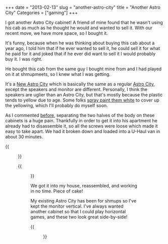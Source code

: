 +++
date = "2013-02-13"
slug = "another-astro-city"
title = "Another Astro City"
Categories = ["gaming"]
+++

I got another Astro City cabinet! A friend of mine found that he wasn't using his cab as much as he thought he would and wanted to sell it. With our recent move, we have more space, so I bought it.

It's funny, because when he was thinking about buying this cab about a year ago, I told him that if he ever wanted to sell it, he could sell it for what he paid for it and joked that if he ever did want to sell it I would probably buy it. I was right.

He bought this cab from the same guy I bought mine from and I had played on it at shmupmeets, so I knew what I was getting.

It's a [New Astro City](http://wiki.arcadeotaku.com/w/Sega_New_Astro_City) which is basically the same as a regular [Astro City](http://wiki.arcadeotaku.com/w/Sega_Astro_City), except the speakers and monitor are different.  Personally, I think the speakers are uglier than an Astro City, but that's mostly because the plastic tends to yellow due to age. Some folks [spray paint them white](http://www.gamoover.net/node/59) to cover up the yellowing, which I'll probably do myself soon. 

As I commented [before](/posts/moving-an-astro-city/), separating the two halves of the body on these cabinets is a huge pain. Thankfully in order to get it into his apartment he already had to disassemble it, so all the screws were loose which made it easy to take apart. We had it broken down and loaded into a U-Haul van in about 30 minutes. 

{{<figure src="/images/IMG_0435.jpg" caption="Monitor and Bezel in U-Haul">}}

{{<figure src="/images/IMG_0436.jpg" caption="Back Half and Control Panel in U-Haul">}}

We got it into my house, reassembled, and working in no time. Piece of cake!

My existing Astro City has been for shmups so I've kept the monitor vertical. I've always wanted another cabinet so that I could play horizontal games, and these two look great side-by-side!

{{<figure src="/images/IMG_0445.jpg" caption="Two Cabs!">}}
